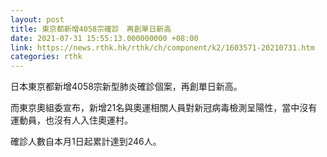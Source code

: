 ```yaml
---
layout: post
title: 東京都新增4058宗確診　再創單日新高
date: 2021-07-31 15:55:13.000000000 +08:00
link: https://news.rthk.hk/rthk/ch/component/k2/1603571-20210731.htm
categories: rthk
---
```


日本東京都新增4058宗新型肺炎確診個案，再創單日新高。

而東京奧組委宣布，新增21名與奧運相關人員對新冠病毒檢測呈陽性，當中沒有運動員，也沒有人入住奧運村。

確診人數自本月1日起累計達到246人。
